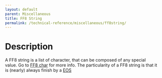 ```yaml
---
layout: default
parent: Miscellaneous
title: FF8 String
permalink: /technical-reference/miscellaneous/ff8string/
---
```


# Description
A FF8 string is a list of character, that can be composed of any special value. Go to [FF8 char](../FF8Char) for more info.
The particularity of a FF8 string is that it is (nearly) always finish by a [EOS](../FF8Char#end-of-string-new-page)